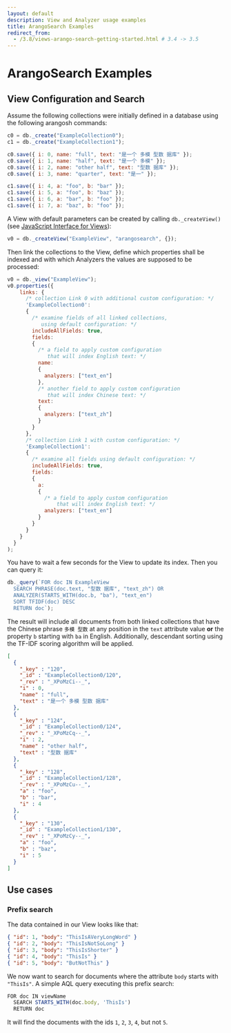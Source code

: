 ```yaml
---
layout: default
description: View and Analyzer usage examples
title: ArangoSearch Examples
redirect_from:
  - /3.8/views-arango-search-getting-started.html # 3.4 -> 3.5
---
```

ArangoSearch Examples
=====================

View Configuration and Search
-----------------------------

Assume the following collections were initially defined in a database using
the following arangosh commands:

```js
c0 = db._create("ExampleCollection0");
c1 = db._create("ExampleCollection1");

c0.save({ i: 0, name: "full", text: "是一个 多模 型数 据库" });
c0.save({ i: 1, name: "half", text: "是一个 多模" });
c0.save({ i: 2, name: "other half", text: "型数 据库" });
c0.save({ i: 3, name: "quarter", text: "是一" });

c1.save({ i: 4, a: "foo", b: "bar" });
c1.save({ i: 5, a: "foo", b: "baz" });
c1.save({ i: 6, a: "bar", b: "foo" });
c1.save({ i: 7, a: "baz", b: "foo" });
```

A View with default parameters can be created by calling `db._createView()`
(see [JavaScript Interface for Views](data-modeling-views.html)):

```js
v0 = db._createView("ExampleView", "arangosearch", {});
```

Then link the collections to the View, define which properties shall be indexed
and with which Analyzers the values are supposed to be processed:

```js
v0 = db._view("ExampleView");
v0.properties({
    links: {
      /* collection Link 0 with additional custom configuration: */
      'ExampleCollection0':
      {
        /* examine fields of all linked collections,
           using default configuration: */
        includeAllFields: true,
        fields:
        {
          /* a field to apply custom configuration
             that will index English text: */
          name:
          {
            analyzers: ["text_en"]
          },
          /* another field to apply custom configuration
             that will index Chinese text: */
          text:
          {
            analyzers: ["text_zh"]
          }
        }
      },
      /* collection Link 1 with custom configuration: */
      'ExampleCollection1':
      {
        /* examine all fields using default configuration: */
        includeAllFields: true,
        fields:
        {
          a:
          {
            /* a field to apply custom configuration
                that will index English text: */
            analyzers: ["text_en"]
          }
        }
      }
    }
  }
);
```

You have to wait a few seconds for the View to update its index.
Then you can query it:

```js
db._query(`FOR doc IN ExampleView
  SEARCH PHRASE(doc.text, "型数 据库", "text_zh") OR
  ANALYZER(STARTS_WITH(doc.b, "ba"), "text_en")
  SORT TFIDF(doc) DESC
  RETURN doc`);
```

The result will include all documents from both linked collections that have
the Chinese phrase `多模 型数` at any position in the `text` attribute value
**or** the property `b` starting with `ba` in English. Additionally,
descendant sorting using the TF-IDF scoring algorithm will be applied.

```json
[
  {
    "_key" : "120",
    "_id" : "ExampleCollection0/120",
    "_rev" : "_XPoMzCi--_",
    "i" : 0,
    "name" : "full",
    "text" : "是一个 多模 型数 据库"
  },
  {
    "_key" : "124",
    "_id" : "ExampleCollection0/124",
    "_rev" : "_XPoMzCq--_",
    "i" : 2,
    "name" : "other half",
    "text" : "型数 据库"
  },
  {
    "_key" : "128",
    "_id" : "ExampleCollection1/128",
    "_rev" : "_XPoMzCu--_",
    "a" : "foo",
    "b" : "bar",
    "i" : 4
  },
  {
    "_key" : "130",
    "_id" : "ExampleCollection1/130",
    "_rev" : "_XPoMzCy--_",
    "a" : "foo",
    "b" : "baz",
    "i" : 5
  }
]
```

Use cases
---------

### Prefix search

The data contained in our View looks like that:

```json
{ "id": 1, "body": "ThisIsAVeryLongWord" }
{ "id": 2, "body": "ThisIsNotSoLong" }
{ "id": 3, "body": "ThisIsShorter" }
{ "id": 4, "body": "ThisIs" }
{ "id": 5, "body": "ButNotThis" }
```

We now want to search for documents where the attribute `body` starts with
`"ThisIs"`. A simple AQL query executing this prefix search:

```js
FOR doc IN viewName
  SEARCH STARTS_WITH(doc.body, 'ThisIs')
  RETURN doc
```

It will find the documents with the ids `1`, `2`, `3`, `4`, but not `5`.
